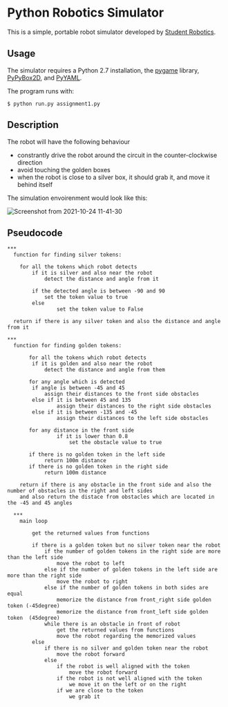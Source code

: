 # Python Robotics Simulator
This is a simple, portable robot simulator developed by [Student Robotics](https://studentrobotics.org/).

## Usage
The simulator requires a Python 2.7 installation, the [pygame](https://www.pygame.org/news) library, [PyPyBox2D](https://pypi.python.org/pypi/pypybox2d/2.1-r331), and [PyYAML](https://pypi.org/project/PyYAML/).

The program runs with:
```bashscript
$ python run.py assignment1.py
```
## Description
The robot will have the following behaviour
- constrantly drive the robot around the circuit in the counter-clockwise direction
- avoid touching the golden boxes
- when the robot is close to a silver box, it should grab it, and move it behind itself

The simulation envoirenment would look like this:

![Screenshot from 2021-10-24 11-41-30](https://user-images.githubusercontent.com/65722399/138586065-cbafe397-1772-4220-9853-2e29491dee4b.png)

## Pseudocode
```
***
  function for finding silver tokens:
  
  	for all the tokens which robot detects
  		if it is silver and also near the robot
  			detect the distance and angle from it 
  			
	  	if the detected angle is between -90 and 90
	  		set the token value to true
	  	else
	  	        set the token value to False
	  	        	  	        	
  return if there is any silver token and also the distance and angle from it
  	     
***
  function for finding golden tokens:
  
       for all the tokens which robot detects
  		if it is golden and also near the robot
  			detect the distance and angle from them
  			
       for any angle which is detected 
	  	if angle is between -45 and 45
	  		assign their distances to the front side obstacles 
	  	else if it is between 45 and 135
	  	        assign their distances to the right side obstacles 	
	  	else if it is between -135 and -45       
	  	        assign their distances to the left side obstacles
	  	        
       for any distance in the front side 
                if it is lower than 0.8
                	set the obstacle value to true
       
       if there is no golden token in the left side 
       		return 100m distance
       if there is no golden token in the right side
       		return 100m distance	       
	  	       	        	
    return if there is any obstacle in the front side and also the number of obstacles in the right and left sides 
    and also return the distace from obstacles which are located in the -45 and 45 angles 
  
  ***
    main loop
    
    	get the returned values from functions
    	
    	if there is a golden token but no silver token near the robot 
    		if the number of golden tokens in the right side are more than the left side 
    			move the robot to left
    		else if the number of golden tokens in the left side are more than the right side 
    			move the robot to right
    		else if the number of golden tokens in both sides are equal
    			memorize the distance from front_right side golden token (-45degree)
    			memorize the distance from front_left side golden token  (45degree)
    		while there is an obstacle in front of robot
    			get the returned values from functions
    			move the robot regarding the memorized values 
    	else
    		if there is no silver and golden token near the robot
    			move the robot forward
    		else
    			if the robot is well aligned with the token
    				move the robot forward
    			if the robot is not well aligned with the token 
    				we move it on the left or on the right
    			if we are close to the token 
    				we grab it
```
